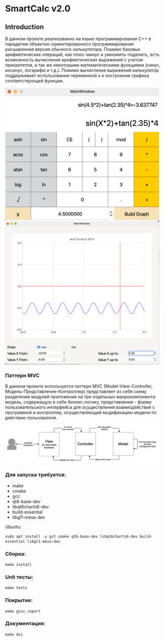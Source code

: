 # SmartCalc v2.0

## Introduction

В данном проекте реализованно на языке программирования С++ в парадигме объектно-ориентированного программирования расширенная версия обычного калькулятора. Помимо базовых арифметических операций, как плюс-минус и умножить-поделить, есть возможность вычисления арифметических выражений с учетом приоритетов, а так же некоторыми математическими функциями (синус, косинус, логарифм и т.д.). Помимо вычисления выражений калькулятор поддерживает использование переменной x и построение графика соответствующей функции.

<img src="misc/images/calc.png" alt="calc" width="500"/>
<img src="misc/images/graph.png" alt="graph" width="500"/>

### Паттерн MVC

В данном проекте используется паттерн MVC (Model-View-Controller, Модель-Представление-Контроллер) представляет из себя схему разделения модулей приложения на три отдельных макрокомпонента: модель, содержащую в себе бизнес-логику, представление - форму пользовательского интерфейса для осуществления взаимодействия с программой и контроллер, осуществляющий модификацию модели по действию пользователя.

<img src="misc/images/MVC-Process.png" alt="MVS" width="800"/>

### Для запуска требуется:

- make
- cmake
- gcc
- qt6-base-dev
- libqt6charts6-dev
- build-essential 
- libgl1-mesa-dev

Ubuntu:
```
sudo apt install -y git cmake qt6-base-dev libqt6charts6-dev build-essential libgl1-mesa-dev
```

### Сборка:
```
make install
```

### Unit тесты:
```
make tests
```

### Покрытие:
```
make gcov_report
```
### Документация:
```
make dvi
```
